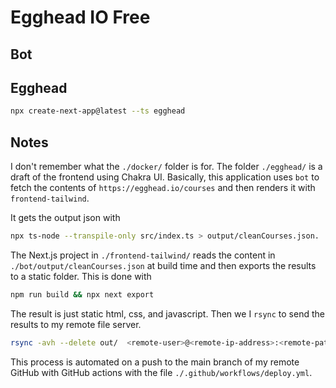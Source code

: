 # Egghead IO Free

## Bot

## Egghead

```bash
npx create-next-app@latest --ts egghead
```

## Notes

I don't remember what the `./docker/` folder is for.
The folder `./egghead/` is a draft of the frontend using Chakra UI.
Basically, this application uses `bot` to fetch the contents of `https://egghead.io/courses` and then renders it with `frontend-tailwind`.

It gets the output json with

```bash
npx ts-node --transpile-only src/index.ts > output/cleanCourses.json.
```

The Next.js project in `./frontend-tailwind/` reads the content in `./bot/output/cleanCourses.json` at build time and then exports the results to a static folder.
This is done with

```bash
npm run build && npx next export
```

The result is just static html, css, and javascript.
Then we I `rsync` to send the results to my remote file server.

```bash
rsync -avh --delete out/  <remote-user>@<remote-ip-address>:<remote-path>
```

This process is automated on a push to the main branch of my remote GitHub
with GitHub actions with the file `./.github/workflows/deploy.yml`.

